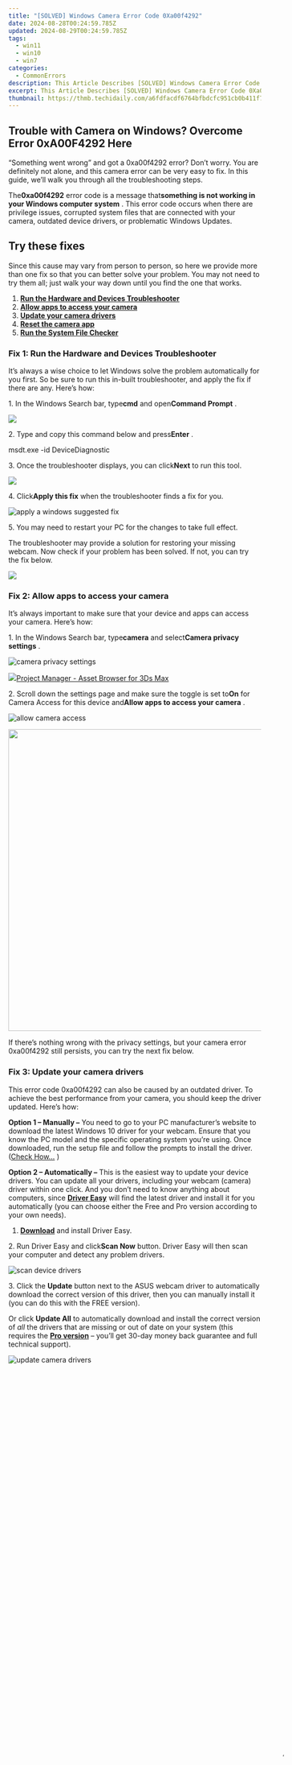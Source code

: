 ```yaml
---
title: "[SOLVED] Windows Camera Error Code 0Xa00f4292"
date: 2024-08-28T00:24:59.785Z
updated: 2024-08-29T00:24:59.785Z
tags:
  - win11
  - win10
  - win7
categories:
  - CommonErrors
description: This Article Describes [SOLVED] Windows Camera Error Code 0Xa00f4292
excerpt: This Article Describes [SOLVED] Windows Camera Error Code 0Xa00f4292
thumbnail: https://thmb.techidaily.com/a6fdfacdf6764bfbdcfc951cb0b411f7e9680e6d489da22f5c297b4d52b59271.jpg
---
```


## Trouble with Camera on Windows? Overcome Error 0xA00F4292 Here

“Something went wrong” and got a 0xa00f4292 error? Don’t worry. You are definitely not alone, and this camera error can be very easy to fix. In this guide, we’ll walk you through all the troubleshooting steps.

 The**0xa00f4292** error code is a message that**something is not working in your Windows computer system** . This error code occurs when there are privilege issues, corrupted system files that are connected with your camera, outdated device drivers, or problematic Windows Updates.

## Try these fixes

 Since this cause may vary from person to person, so here we provide more than one fix so that you can better solve your problem. You may not need to try them all; just walk your way down until you find the one that works.

1. **[Run the Hardware and Devices Troubleshooter](https://tools.techidaily.com/drivereasy/download/)**
2. **[Allow apps to access your camera](https://tools.techidaily.com/drivereasy/download/)**
3. **[Update your camera drivers](https://tools.techidaily.com/drivereasy/download/)**
4. **[Reset the camera app](https://tools.techidaily.com/drivereasy/download/)**
5. **[Run the System File Checker](https://tools.techidaily.com/drivereasy/download/)**

### Fix 1: Run the Hardware and Devices Troubleshooter

 It’s always a wise choice to let Windows solve the problem automatically for you first. So be sure to run this in-built troubleshooter, and apply the fix if there are any. Here’s how:

 1\. In the Windows Search bar, type**cmd** and open**Command Prompt** .

![](https://images.drivereasy.com/wp-content/uploads/2021/03/command-prompt.jpg)

 2\. Type and copy this command below and press**Enter** .

msdt.exe -id DeviceDiagnostic

 3\. Once the troubleshooter displays, you can click**Next** to run this tool.

![](https://images.drivereasy.com/wp-content/uploads/2021/03/image-12.png)

 4\. Click**Apply this fix** when the troubleshooter finds a fix for you.

![apply a windows suggested fix](https://images.drivereasy.com/wp-content/uploads/2021/03/image-13.png)

5\. You may need to restart your PC for the changes to take full effect.

 The troubleshooter may provide a solution for restoring your missing webcam. Now check if your problem has been solved. If not, you can try the fix below.

<!-- affiliate ads begin -->
<a href="https://secure.2checkout.com/order/checkout.php?PRODS=3851691&QTY=1&AFFILIATE=108875&CART=1"><img src="http://www.aiseesoft.com/avangate/30p/banner.jpg" border="0"></a>
<!-- affiliate ads end -->
### Fix 2: Allow apps to access your camera

 It’s always important to make sure that your device and apps can access your camera. Here’s how:

 1\. In the Windows Search bar, type**camera** and select**Camera privacy settings** .

![camera privacy settings](https://images.drivereasy.com/wp-content/uploads/2021/03/image-14.png)

<!-- affiliate ads begin -->
<a href="https://secure.2checkout.com/order/checkout.php?PRODS=4709458&QTY=1&AFFILIATE=108875&CART=1"><img src="https://3d-kstudio.com/wp-content/uploads/2019/10/Project-Manager-version-3-1600x900-768x419.jpg" border="0">Project Manager - Asset Browser for 3Ds Max</a>
<!-- affiliate ads end -->
 2\. Scroll down the settings page and make sure the toggle is set to**On** for Camera Access for this device and**Allow apps to access your camera** .

![allow camera access](https://images.drivereasy.com/wp-content/uploads/2021/03/image-15.png)

<!-- affiliate ads begin -->
<a href="https://appsumo.8odi.net/c/5597632/2075471/7443" target="_top" id="2075471"><img src="//a.impactradius-go.com/display-ad/7443-2075471" border="0" alt="" width="1200" height="600"/></a><img height="0" width="0" src="https://appsumo.8odi.net/i/5597632/2075471/7443" style="position:absolute;visibility:hidden;" border="0" />
<!-- affiliate ads end -->
 If there’s nothing wrong with the privacy settings, but your camera error 0xa00f4292 still persists, you can try the next fix below.

### Fix 3: Update your camera drivers

 This error code 0xa00f4292 can also be caused by an outdated driver. To achieve the best performance from your camera, you should keep the driver updated. Here’s how:

**Option 1 – Manually –** You need to go to your PC manufacturer’s website to download the latest Windows 10 driver for your webcam. Ensure that you know the PC model and the specific operating system you’re using. Once downloaded, run the setup file and follow the prompts to install the driver. ([Check How…](https://tools.techidaily.com/drivereasy/download/) )

**Option 2 – Automatically –** This is the easiest way to update your device drivers. You can update all your drivers, including your webcam (camera) driver within one click. And you don’t need to know anything about computers, since **[Driver Easy](https://tools.techidaily.com/drivereasy/download/)**  will find the latest driver and install it for you automatically (you can choose either the Free and Pro version according to your own needs).

 1. **[Download](https://tools.techidaily.com/drivereasy/download/)**  and install Driver Easy.

 2\. Run Driver Easy and click**Scan Now** button. Driver Easy will then scan your computer and detect any problem drivers.

![scan device drivers](https://images.drivereasy.com/wp-content/uploads/2021/03/scan.png)

 3\. Click the **Update** button next to the ASUS webcam driver to automatically download the correct version of this driver, then you can manually install it (you can do this with the FREE version).

 Or click **Update All**  to automatically download and install the correct version of _all_ the drivers that are missing or out of date on your system (this requires the **[Pro version](https://tools.techidaily.com/drivereasy/download/)**  – you’ll get 30-day money back guarantee and full technical support).

![update camera drivers](https://images.drivereasy.com/wp-content/uploads/2021/03/image-16.png)

<!-- affiliate ads begin -->
<span id="1793213">
					<video width="1080" height="1620" style="cursor:pointer"
           poster="//a.impactradius-go.com/display-clicktoplayimage/1793213.jpeg"
           onclick="if(!this.playClicked){this.play();this.setAttribute('controls',true);this.playClicked=true;}">
	   <source src="//a.impactradius-go.com/display-ad/19135-1793213">
	   <img src="//a.impactradius-go.com/display-clicktoplayimage/1793213.jpeg" style="border: none; height: 100%; width: 100%; object-fit: contain">
	</video>
	<div style="width:1080px;text-align:center"><a href="javascript:window.open(decodeURIComponent('https%3A%2F%2Ftinyland.pxf.io%2Fc%2F5597632%2F1793213%2F19135'), '_blank');void(0);">Click here</a></div>
</span>
<img height="0" width="0" src="https://imp.pxf.io/i/5597632/1793213/19135" style="position:absolute;visibility:hidden;" border="0" />
<!-- affiliate ads end -->
**The Pro version of Driver Easy** comes with full technical support.  
 If you need assistance or the problem still persists, please contact **Driver Easy’s support team** at **[support@drivereasy.com](https://tools.techidaily.com/drivereasy/download/) .**

 After updating the webcam driver, you can reboot your computer for the changes to take effect.

<!-- affiliate ads begin -->
<a href="https://dhgate.sjv.io/c/5597632/1678785/12108" target="_top" id="1678785"><img src="//a.impactradius-go.com/display-ad/12108-1678785" border="0" alt="" width="300" height="250"/></a>
<!-- affiliate ads end -->
### Fix 4: Reset the camera app

 Another possible solution for the camera error 0xa00f4292 is resetting the camera app. By doing this, you’re going to delete the app data. Here’s how:

 1\. Right-click the Start menu, and select**Settings** .

![settings](https://images.drivereasy.com/wp-content/uploads/2021/03/image-17.png)

 2\. Select**Apps** .

![](https://images.drivereasy.com/wp-content/uploads/2021/03/image-18.png)

<!-- affiliate ads begin -->
<a href="https://boody-eco-wear.pxf.io/c/5597632/1572622/13846" target="_top" id="1572622"><img src="//a.impactradius-go.com/display-ad/13846-1572622" border="0" alt="" width="1000" height="1298"/></a><img height="0" width="0" src="https://imp.pxf.io/i/5597632/1572622/13846" style="position:absolute;visibility:hidden;" border="0" />
<!-- affiliate ads end -->
 3\. Locate**Camera** and select**Advanced options** .

![app and features](https://images.drivereasy.com/wp-content/uploads/2021/03/image-19.png)

 4\. Scroll down and click**Reset** .

![](https://images.drivereasy.com/wp-content/uploads/2021/03/image-20.png)

 It may take about a few seconds to complete. Once the reset is done, check if the camera error 0xa00f4292 has been resolved by now.

### Fix 5: Run the System File Checker

 In case any corrupted system files lead to the camera error code 0xa00f4292, you can run the Windows in-built tool — System File Checker. Here’s how:

 1\. Type**cmd** in the Windows Search bar, and select**Run as administrator** .

![command prompt](https://images.drivereasy.com/wp-content/uploads/2021/03/image-21.png)

 2\. Click**Yes** when prompted for consent.

 3\. Type or paste the command below and press**Enter** .

sfc /scannow

4\. Wait for the process to complete.

 If the System File Check finds any files corrupted, follow the on-screen instructions to repair them, and then restart your computer for the changes to take full effect.

---

 Did one of the fixes above solve your problem? We would like to hear your thoughts and experience. Drop us a line if you have any suggestions for us.

* [error](https://tools.techidaily.com/drivereasy/download/)
* [video](https://tools.techidaily.com/drivereasy/download/)
* [Windows 10](https://tools.techidaily.com/drivereasy/download/)

<ins class="adsbygoogle"
     style="display:block"
     data-ad-format="autorelaxed"
     data-ad-client="ca-pub-7571918770474297"
     data-ad-slot="1223367746"></ins>



<ins class="adsbygoogle"
     style="display:block"
     data-ad-client="ca-pub-7571918770474297"
     data-ad-slot="8358498916"
     data-ad-format="auto"
     data-full-width-responsive="true"></ins>


